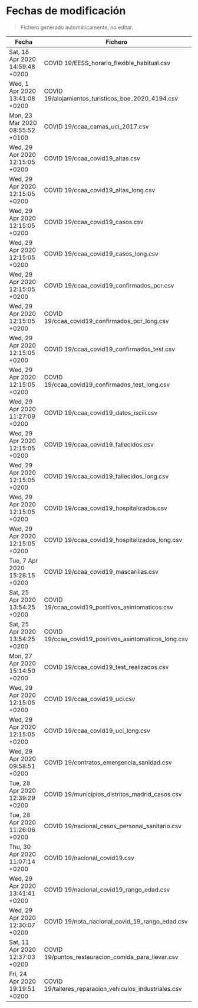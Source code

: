 # Fechas de modificación

> Fichero generado automáticamente, no editar.

| Fecha                           | Fichero                  |
|---------------------------------|--------------------------|
| Sat, 18 Apr 2020 14:59:48 +0200  | COVID 19/EESS_horario_flexible_habitual.csv |
| Wed, 1 Apr 2020 13:41:08 +0200  | COVID 19/alojamientos_turisticos_boe_2020_4194.csv |
| Mon, 23 Mar 2020 08:55:52 +0100  | COVID 19/ccaa_camas_uci_2017.csv |
| Wed, 29 Apr 2020 12:15:05 +0200  | COVID 19/ccaa_covid19_altas.csv |
| Wed, 29 Apr 2020 12:15:05 +0200  | COVID 19/ccaa_covid19_altas_long.csv |
| Wed, 29 Apr 2020 12:15:05 +0200  | COVID 19/ccaa_covid19_casos.csv |
| Wed, 29 Apr 2020 12:15:05 +0200  | COVID 19/ccaa_covid19_casos_long.csv |
| Wed, 29 Apr 2020 12:15:05 +0200  | COVID 19/ccaa_covid19_confirmados_pcr.csv |
| Wed, 29 Apr 2020 12:15:05 +0200  | COVID 19/ccaa_covid19_confirmados_pcr_long.csv |
| Wed, 29 Apr 2020 12:15:05 +0200  | COVID 19/ccaa_covid19_confirmados_test.csv |
| Wed, 29 Apr 2020 12:15:05 +0200  | COVID 19/ccaa_covid19_confirmados_test_long.csv |
| Wed, 29 Apr 2020 11:27:09 +0200  | COVID 19/ccaa_covid19_datos_isciii.csv |
| Wed, 29 Apr 2020 12:15:05 +0200  | COVID 19/ccaa_covid19_fallecidos.csv |
| Wed, 29 Apr 2020 12:15:05 +0200  | COVID 19/ccaa_covid19_fallecidos_long.csv |
| Wed, 29 Apr 2020 12:15:05 +0200  | COVID 19/ccaa_covid19_hospitalizados.csv |
| Wed, 29 Apr 2020 12:15:05 +0200  | COVID 19/ccaa_covid19_hospitalizados_long.csv |
| Tue, 7 Apr 2020 15:28:15 +0200  | COVID 19/ccaa_covid19_mascarillas.csv |
| Sat, 25 Apr 2020 13:54:25 +0200  | COVID 19/ccaa_covid19_positivos_asintomaticos.csv |
| Sat, 25 Apr 2020 13:54:25 +0200  | COVID 19/ccaa_covid19_positivos_asintomaticos_long.csv |
| Mon, 27 Apr 2020 15:14:50 +0200  | COVID 19/ccaa_covid19_test_realizados.csv |
| Wed, 29 Apr 2020 12:15:05 +0200  | COVID 19/ccaa_covid19_uci.csv |
| Wed, 29 Apr 2020 12:15:05 +0200  | COVID 19/ccaa_covid19_uci_long.csv |
| Wed, 29 Apr 2020 09:58:51 +0200  | COVID 19/contratos_emergencia_sanidad.csv |
| Tue, 28 Apr 2020 12:39:29 +0200  | COVID 19/municipios_distritos_madrid_casos.csv |
| Tue, 28 Apr 2020 11:26:06 +0200  | COVID 19/nacional_casos_personal_sanitario.csv |
| Thu, 30 Apr 2020 11:07:14 +0200  | COVID 19/nacional_covid19.csv |
| Wed, 29 Apr 2020 13:41:41 +0200  | COVID 19/nacional_covid19_rango_edad.csv |
| Wed, 29 Apr 2020 12:30:07 +0200  | COVID 19/nota_nacional_covid_19_rango_edad.csv |
| Sat, 11 Apr 2020 12:37:03 +0200  | COVID 19/puntos_restauracion_comida_para_llevar.csv |
| Fri, 24 Apr 2020 19:19:51 +0200  | COVID 19/talleres_reparacion_vehiculos_industriales.csv |
